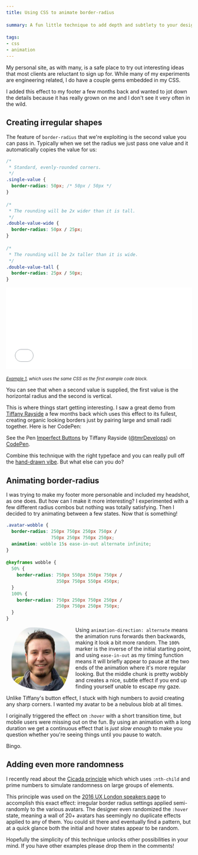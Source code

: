```yaml
---
title: Using CSS to animate border-radius

summary: A fun little technique to add depth and subtlety to your design.

tags:
- css
- animation
---
```


My personal site, as with many, is a safe place to try out interesting ideas that most clients are reluctant to sign up for. While many of my experiments are engineering related, I do have a couple gems embedded in my CSS.

I added this effect to my footer a few months back and wanted to jot down the details because it has really grown on me and I don't see it very often in the wild.

## Creating irregular shapes

The feature of `border-radius` that we're exploiting is the second value you can pass in. Typically when we set the radius we just pass one value and it automatically copies the value for us:

```css
/*
 * Standard, evenly-rounded corners.
 */
.single-value {
  border-radius: 50px; /* 50px / 50px */
}

/*
 * The rounding will be 2x wider than it is tall.
 */
.double-value-wide {
  border-radius: 50px / 25px;
}

/*
 * The rounding will be 2x taller than it is wide.
 */
.double-value-tall {
  border-radius: 25px / 50px;
}

```

<iframe width="100%" height="220" src="/sandbox/css-animation-border-radius-example1/" frameborder="0"></iframe>

<small class="caption">_[Example 1](/sandbox/css-animation-border-radius-example1/), which uses the same CSS as the first example code block._</small>

You can see that when a second value is supplied, the first value is the horizontal radius and the second is vertical.

This is where things start getting interesting. I saw a great demo from [Tiffany Rayside](https://twitter.com/tmrdevelops) a few months back which uses this effect to its fullest, creating organic looking borders just by pairing large and small radii together. Here is her CodePen:

<p data-height="360" data-theme-id="light" data-slug-hash="VeRvKX" data-default-tab="result" data-user="tmrDevelops" data-embed-version="2" data-preview="true" class="codepen">See the Pen <a href="https://codepen.io/tmrDevelops/pen/VeRvKX/">Imperfect Buttons</a> by Tiffany Rayside (<a href="https://codepen.io/tmrDevelops">@tmrDevelops</a>) on <a href="https://codepen.io">CodePen</a>.</p>
<script async src="https://assets.codepen.io/assets/embed/ei.js"></script>

Combine this technique with the right typeface and you can really pull off the [hand-drawn vibe](https://malakahostel.com/about/). But what else can you do?

## Animating border-radius

I was trying to make my footer more personable and included my headshot, as one does. But how can I make it more interesting? I experimented with a few different radius combos but nothing was totally satisfying. Then I decided to try animating between a few states. Now that is something!

```css
.avatar-wobble {
  border-radius: 250px 750px 250px 750px /
                 750px 250px 750px 250px;
  animation: wobble 15s ease-in-out alternate infinite;
}

@keyframes wobble {
  50% {
    border-radius: 750px 550px 350px 750px /
                   350px 750px 550px 450px;
  }
  100% {
    border-radius: 750px 250px 750px 250px /
                   250px 750px 250px 750px;
  }
}
```

<img alt="my face"
  class="avatar-wobble"
  width="160" height="172.5"
  src="/static/chris-ruppel-2015@320.jpg">

<style type="text/css">
  img.avatar-wobble {
    margin: .1em 1em;
    border-radius: 250px 750px 250px 750px / 750px 250px 750px 250px;
    transform: rotate(-2deg);
    animation: wobble-article 12s ease-in-out alternate infinite;
  }

  @media (min-width: 680px) {
    img.avatar-wobble {
      float: left;
    }
  }

  @keyframes wobble-article {
    50% {
      border-radius: 750px 550px 350px 750px / 350px 750px 550px 450px;
    }
    100% {
      border-radius: 750px 250px 750px 250px / 250px 750px 250px 750px;
      transform: rotate(2deg);
    }
  }
</style>

Using `animation-direction: alternate` means the animation runs forwards then backwards, making it look a bit more random. The `100%` marker is the inverse of the initial starting point, and using `ease-in-out` as my timing function means it will briefly appear to pause at the two ends of the animation where it's more regular looking. But the middle chunk is pretty wobbly and creates a nice, subtle effect if you end up finding yourself unable to escape my gaze.

Unlike Tiffany's button effect, I stuck with high numbers to avoid creating any sharp corners. I wanted my avatar to be a nebulous blob at all times.

I originally triggered the effect on `:hover` with a short transition time, but mobile users were missing out on the fun. By using an animation with a long duration we get a continuous effect that is _just slow enough_ to make you question whether you're seeing things until you pause to watch.

Bingo.

## Adding even more randomness

I recently read about the [Cicada principle](https://www.sitepoint.com/the-cicada-principle-and-why-it-matters-to-web-designers/) which which uses `:nth-child` and prime numbers to simulate randomness on large groups of elements.

This principle was used on the [2016 UX London speakers page](http://2016.uxlondon.com/speakers) to accomplish this exact effect: irregular border radius settings applied semi-randomly to the various avatars. The designer even randomized the `:hover` state, meaning a wall of 20+ avatars has seemingly no duplicate effects applied to any of them. You could sit there and eventually find a pattern, but at a quick glance both the initial and hover states appear to be random.

Hopefully the simplicity of this technique unlocks other possibilities in your mind. If you have other examples please drop them in the comments!
